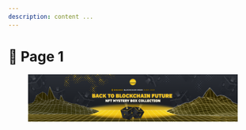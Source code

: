 ```yaml
---
description: content ...
---
```


# 🍋 Page 1

<figure><img src="../.gitbook/assets/banner1.png" alt=""><figcaption></figcaption></figure>
